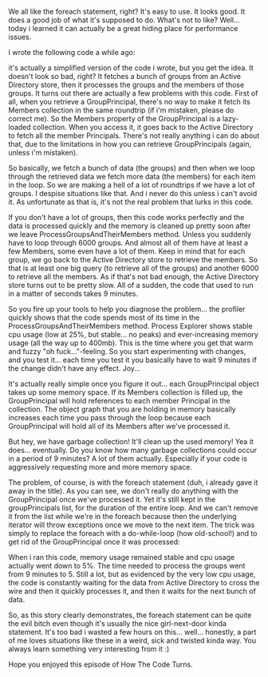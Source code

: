 We all like the foreach statement, right? It's easy to use. It looks good. It does a good job of what it's supposed to do. What's not to like? Well... today i learned it can actually be a great hiding place for performance issues.

I wrote the following code a while ago:

<script src="https://gist.github.com/3612472.js?file=s1.cs"></script>

it's actually a simplified version of the code i wrote, but you get the idea.  It doesn't look so bad, right? It fetches a bunch of groups from an Active Directory store, then it processes the groups and the members of those groups.  It turns out there are actually a few problems with this code.  First of all, when you retrieve a GroupPrincipal, there's no way to make it fetch its Members collection in the same roundtrip (if i'm mistaken, please do correct me). So the Members property of the GroupPrincipal is a lazy-loaded collection. When you access it, it goes back to the Active Directory to fetch all the member Principals.  There's not really anything i can do about that, due to the limitations in how you can retrieve GroupPrincipals (again, unless i'm mistaken). 

So basically, we fetch a bunch of data (the groups) and then when we loop through the retrieved data we fetch more data (the members) for each item in the loop.  So we are making a hell of a lot of roundtrips if we have a lot of groups.  I despise situations like that. And i never do this unless i can't avoid it.  As unfortunate as that is, it's not the real problem that lurks in this code.

If you don't have a lot of groups, then this code works perfectly and the data is processed quickly and the memory is cleaned up pretty soon after we leave ProcessGroupsAndTheirMembers method. Unless you suddenly have to loop through 6000 groups. And almost all of them have at least a few Members, some even have a lot of them. Keep in mind that for each group, we go back to the Active Directory store to retrieve the members.  So that is at least one big query (to retrieve all of the groups) and another 6000 to retrieve all the members.  As if that's not bad enough, the Active Directory store turns out to be pretty slow.  All of a sudden, the code that used to run in a matter of seconds takes 9 minutes.

So you fire up your tools to help you diagnose the problem... the profiler quickly shows that the code spends most of its time in the ProcessGroupsAndTheirMembers method. Process Explorer shows stable cpu usage (low at 25%, but stable... no peaks) and ever-increasing memory usage (all the way up to 400mb).  This is the time where you get that warm and fuzzy "oh fuck..."-feeling.  So you start experimenting with changes, and you test it... each time you test it you basically have to wait 9 minutes if the change didn't have any effect. Joy...

It's actually really simple once you figure it out... each GroupPrincipal object takes up some memory space. If its Members collection is filled up, the GroupPrincipal will hold references to each member Principal in the collection.  The object graph that you are holding in memory basically increases each time you pass through the loop because each GroupPrincipal will hold all of its Members after we've processed it.

But hey, we have garbage collection! It'll clean up the used memory! Yea it does... eventually. Do you know how many garbage collections could occur in a period of 9 minutes? A lot of them actually. Especially if your code is aggressively requesting more and more memory space. 

The problem, of course, is with the foreach statement (duh, i already gave it away in the title). As you can see, we don't really do anything with the GroupPrincipal once we've processed it. Yet it's still kept in the groupPrincipals list, for the duration of the entire loop.  And we can't remove it from the list while we're in the foreach because then the underlying iterator will throw exceptions once we move to the next item. The trick was simply to replace the foreach with a do-while-loop (how old-school!) and to get rid of the GroupPrincipal once it was processed:

<script src="https://gist.github.com/3612472.js?file=s2.cs"></script>

When i ran this code, memory usage remained stable and cpu usage actually went down to 5%.  The time needed to process the groups went from 9 minutes to 5.  Still a lot, but as evidenced by the very low cpu usage, the code is constantly waiting for the data from Active Directory to cross the wire and then it quickly processes it, and then it waits for the next bunch of data.

So, as this story clearly demonstrates, the foreach statement can be quite the evil bitch even though it's usually the nice girl-next-door kinda statement.  It's too bad i wasted a few hours on this... well... honestly, a part of me loves situations like these in a weird, sick and twisted kinda way.  You always learn something very interesting from it :)

Hope you enjoyed this episode of How The Code Turns.
